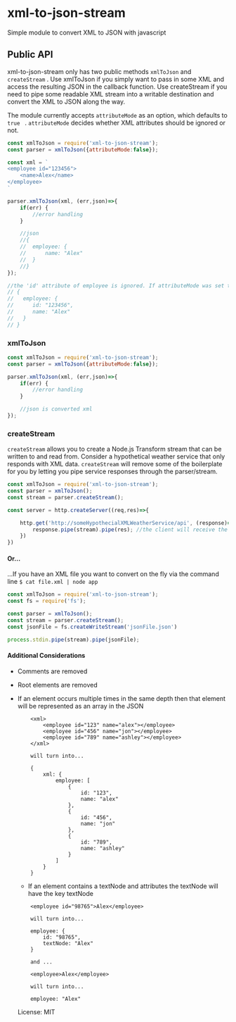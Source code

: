 # xml-to-json-stream

Simple module to convert XML to JSON with javascript

## Public API

xml-to-json-stream only has two public methods `xmlToJson` and `createStream` .
Use xmlToJson if you simply want to pass in some XML and access the resulting JSON in the callback function. 
Use createStream if you need to pipe some readable XML stream into a writable destination and convert the XML to JSON along the way. 

The module currently accepts `attributeMode` as an option, which defaults to `true ` . `attributeMode` decides whether XML attributes should 
be ignored or not. 

```javascript
const xmlToJson = require('xml-to-json-stream');
const parser = xmlToJson({attributeMode:false});

const xml = `
<employee id="123456">
    <name>Alex</name>
</employee>
`

parser.xmlToJson(xml, (err,json)=>{
    if(err) {
        //error handling
    }

    //json
    //{
    //  employee: {
    //      name: "Alex"
    //  }    
    //}
});

//the 'id' attribute of employee is ignored. If attributeMode was set to true or omitted, the json would have been:
// {
//   employee: {
//      id: "123456",
//      name: "Alex"
//   }    
// }

```

### xmlToJson

```javascript
const xmlToJson = require('xml-to-json-stream');
const parser = xmlToJson({attributeMode:false});

parser.xmlToJson(xml, (err,json)=>{
    if(err) {
        //error handling
    }

    //json is converted xml
});
```

### createStream

`createStream` allows you to create a Node.js Transform stream that can be written to and read from. 
Consider a hypothetical weather service that only responds with XML data. `createStream` will remove some of the boilerplate for you by
letting you pipe service responses through the parser/stream.

```javascript
const xmlToJson = require('xml-to-json-stream');
const parser = xmlToJson();
const stream = parser.createStream();

const server = http.createServer((req,res)=>{

    http.get('http://someHypothecialXMLWeatherService/api', (response)=>{ //since response is a readable stream we can pipe it through our stream
        response.pipe(stream).pipe(res); //the client will receive the json representation of the XML response
    })
})
```

#### Or...
...If you have an XML file you want to convert on the fly via the command line `$ cat file.xml | node app`

```javascript
const xmlToJson = require('xml-to-json-stream');
const fs = require('fs');

const parser = xmlToJson();
const stream = parser.createStream();
const jsonFile = fs.createWriteStream('jsonFile.json')

process.stdin.pipe(stream).pipe(jsonFile);
```


#### Additional Considerations

  * Comments are removed
  * Root elements are removed
  * If an element occurs multiple times in the same depth then that element will be represented as an array in the JSON
    ```
        <xml>
            <employee id="123" name="alex"></employee>
            <employee id="456" name="jon"></employee>
            <employee id="789" name="ashley"></employee>
        </xml>

        will turn into...

        {
            xml: {
                employee: [
                    {
                        id: "123",
                        name: "alex"
                    },
                    {
                        id: "456",
                        name: "jon"
                    },
                    {
                        id: "789",
                        name: "ashley"
                    }
                ]
            }
        }
    ```

    * If an element contains a textNode and attributes the textNode will have the key textNode
    ```
        <employee id="98765">Alex</employee>
        
        will turn into...
        
        employee: {
            id: "98765",
            textNode: "Alex"
        }

        and ...

        <employee>Alex</employee>
        
        will turn into...

        employee: "Alex"
    ```



    License: MIT

